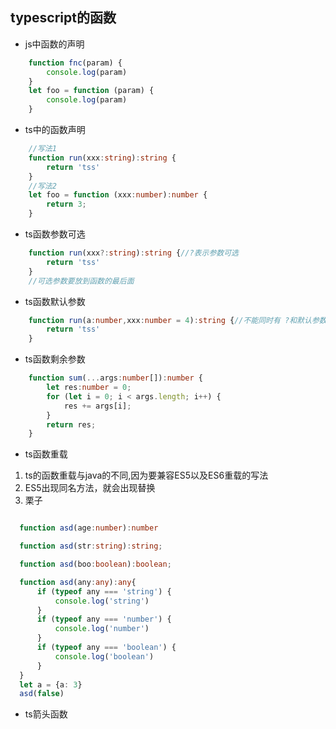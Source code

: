 ## typescript的函数
- js中函数的声明
```js
    function fnc(param) {
        console.log(param)
    }
    let foo = function (param) {
        console.log(param) 
    }
```

- ts中的函数声明
```ts
    //写法1
    function run(xxx:string):string {
        return 'tss'
    }
    //写法2
    let foo = function (xxx:number):number {
        return 3;
    }
```

- ts函数参数可选
```ts
    function run(xxx?:string):string {//?表示参数可选
        return 'tss'
    }
    //可选参数要放到函数的最后面
```

- ts函数默认参数
```ts
    function run(a:number,xxx:number = 4):string {//不能同时有 ?和默认参数
        return 'tss'
    }
```

- ts函数剩余参数
```ts
    function sum(...args:number[]):number {
        let res:number = 0;
        for (let i = 0; i < args.length; i++) {
            res += args[i];
        }
        return res;
    }
```

- ts函数重载
 1. ts的函数重载与java的不同,因为要兼容ES5以及ES6重载的写法
 2. ES5出现同名方法，就会出现替换
 3. 栗子
  ```ts

    function asd(age:number):number

    function asd(str:string):string;

    function asd(boo:boolean):boolean;

    function asd(any:any):any{
        if (typeof any === 'string') {
            console.log('string')
        }
        if (typeof any === 'number') {
            console.log('number')
        }
        if (typeof any === 'boolean') {
            console.log('boolean')
        }
    }
    let a = {a: 3}
    asd(false)
  ```

- ts箭头函数